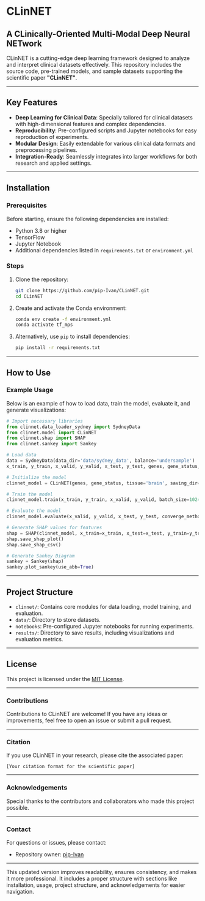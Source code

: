 # CLinNET

## **A CLinically-Oriented Multi-Modal Deep Neural NETwork**

CLinNET is a cutting-edge deep learning framework designed to analyze and interpret clinical datasets effectively. This repository includes the source code, pre-trained models, and sample datasets supporting the scientific paper **"CLinNET"**.

---

## **Key Features**
- **Deep Learning for Clinical Data**: Specially tailored for clinical datasets with high-dimensional features and complex dependencies.
- **Reproducibility**: Pre-configured scripts and Jupyter notebooks for easy reproduction of experiments.
- **Modular Design**: Easily extendable for various clinical data formats and preprocessing pipelines.
- **Integration-Ready**: Seamlessly integrates into larger workflows for both research and applied settings.

---

## **Installation**

### **Prerequisites**
Before starting, ensure the following dependencies are installed:
- Python 3.8 or higher
- TensorFlow
- Jupyter Notebook
- Additional dependencies listed in `requirements.txt` or `environment.yml`

### **Steps**
1. Clone the repository:
   ```bash
   git clone https://github.com/pip-Ivan/CLinNET.git
   cd CLinNET
   ```

2. Create and activate the Conda environment:
   ```bash
   conda env create -f environment.yml
   conda activate tf_mps
   ```

3. Alternatively, use `pip` to install dependencies:
   ```bash
   pip install -r requirements.txt
   ```

---

## **How to Use**

### **Example Usage**
Below is an example of how to load data, train the model, evaluate it, and generate visualizations:

```python
# Import necessary libraries
from clinnet.data_loader_sydney import SydneyData
from clinnet.model import CLinNET
from clinnet.shap import SHAP
from clinnet.sankey import Sankey

# Load data
data = SydneyData(data_dir='data/sydney_data', balance='undersample')
x_train, y_train, x_valid, y_valid, x_test, y_test, genes, gene_status, class_weight = data.get_kf(kf=3)  # Get specific fold data

# Initialize the model
clinnet_model = CLinNET(genes, gene_status, tissue='brain', saving_dir='SydneyDataset_Run1')

# Train the model
clinnet_model.train(x_train, y_train, x_valid, y_valid, batch_size=1024, epochs=5, verbose=2)

# Evaluate the model
clinnet_model.evaluate(x_valid, y_valid, x_test, y_test, converge_method='average')

# Generate SHAP values for features
shap = SHAP(clinnet_model, x_train=x_train, x_test=x_test, y_train=y_train, y_test=y_test)
shap.save_shap_plot()
shap.save_shap_csv()

# Generate Sankey Diagram
sankey = Sankey(shap)
sankey.plot_sankey(use_abb=True)
```

---

## **Project Structure**
- `clinnet/`: Contains core modules for data loading, model training, and evaluation.
- `data/`: Directory to store datasets.
- `notebooks`: Pre-configured Jupyter notebooks for running experiments.
- `results/`: Directory to save results, including visualizations and evaluation metrics.

---

## **License**
This project is licensed under the [MIT License](LICENSE).

---

### **Contributions**
Contributions to CLinNET are welcome! If you have any ideas or improvements, feel free to open an issue or submit a pull request.

---

### **Citation**
If you use CLinNET in your research, please cite the associated paper:

```
[Your citation format for the scientific paper]
```

---

### **Acknowledgements**
Special thanks to the contributors and collaborators who made this project possible.

---

### **Contact**
For questions or issues, please contact:
- Repository owner: [pip-Ivan](https://github.com/pip-Ivan)

---

This updated version improves readability, ensures consistency, and makes it more professional. It includes a proper structure with sections like installation, usage, project structure, and acknowledgements for easier navigation.

